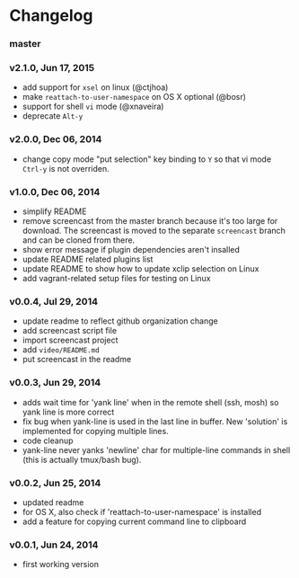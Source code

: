 # Changelog

### master

### v2.1.0, Jun 17, 2015
- add support for `xsel` on linux (@ctjhoa)
- make `reattach-to-user-namespace` on OS X optional (@bosr)
- support for shell `vi` mode (@xnaveira)
- deprecate `Alt-y`

### v2.0.0, Dec 06, 2014
- change copy mode "put selection" key binding to `Y` so that vi mode `Ctrl-y`
  is not overriden.

### v1.0.0, Dec 06, 2014
- simplify README
- remove screencast from the master branch because it's too large for download.
  The screencast is moved to the separate `screencast` branch and can be cloned
  from there.
- show error message if plugin dependencies aren't insalled
- update README related plugins list
- update README to show how to update xclip selection on Linux
- add vagrant-related setup files for testing on Linux

### v0.0.4, Jul 29, 2014
- update readme to reflect github organization change
- add screencast script file
- import screencast project
- add `video/README.md`
- put screencast in the readme

### v0.0.3, Jun 29, 2014

- adds wait time for 'yank line' when in the remote shell (ssh, mosh) so yank
  line is more correct
- fix bug when yank-line is used in the last line in buffer. New 'solution' is
  implemented for copying multiple lines.
- code cleanup
- yank-line never yanks 'newline' char for multiple-line commands in shell (this
  is actually tmux/bash bug).

### v0.0.2, Jun 25, 2014

- updated readme
- for OS X, also check if 'reattach-to-user-namespace' is installed
- add a feature for copying current command line to clipboard

### v0.0.1, Jun 24, 2014

- first working version
